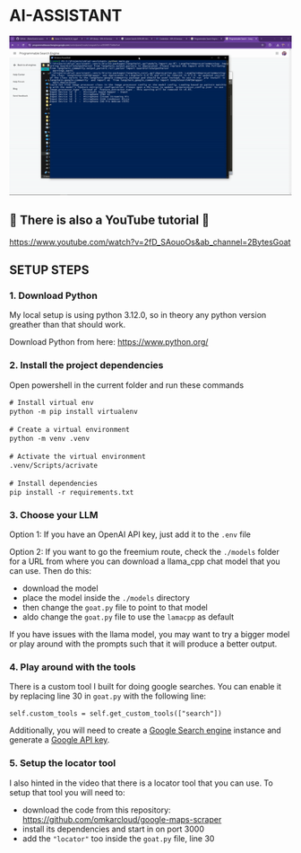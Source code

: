 # AI-ASSISTANT

![img](docs\ezgif-5-b20c080288.gif)

## 📣 There is also a YouTube tutorial 📣

https://www.youtube.com/watch?v=2fD_SAouoOs&ab_channel=2BytesGoat

## SETUP STEPS

### 1. Download Python
My local setup is using python 3.12.0, so in theory any python version greather than that should work.

Download Python from here: https://www.python.org/

### 2. Install the project dependencies

Open powershell in the current folder and run these commands

```
# Install virtual env
python -m pip install virtualenv

# Create a virtual environment
python -m venv .venv

# Activate the virtual environment
.venv/Scripts/acrivate

# Install dependencies
pip install -r requirements.txt
```

### 3. Choose your LLM

Option 1: If you have an OpenAI API key, just add it to the `.env` file

Option 2: If you want to go the freemium route, check the `./models` folder for a URL from where you can download a llama_cpp chat model that you can use. Then do this:

* download the model 
* place the model inside the `./models` directory
* then change the `goat.py` file to point to that model
* aldo change the `goat.py` file to use the `lamacpp` as default

If you have issues with the llama model, you may want to try a bigger model or play around with the prompts such that it will produce a better output.


### 4. Play around with the tools

There is a custom tool I built for doing google searches. You can enable it by replacing line 30 in `goat.py` with the following line:

```
self.custom_tools = self.get_custom_tools(["search"])
```

Additionally, you will need to create a [Google Search engine](https://programmablesearchengine.google.com/controlpanel/create) instance and generate a [Google API key](https://console.cloud.google.com/apis/library). 

### 5. Setup the locator tool

I also hinted in the video that there is a locator tool that you can use. To setup that tool you will need to:

* download the code from this repository: https://github.com/omkarcloud/google-maps-scraper
* install its dependencies and start in on port 3000
* add the `"locator"` too inside the `goat.py` file, line 30
